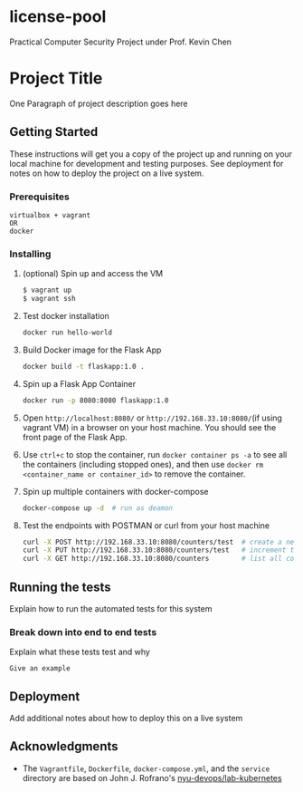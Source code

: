 # license-pool
Practical Computer Security Project under Prof. Kevin Chen
# Project Title

One Paragraph of project description goes here

## Getting Started

These instructions will get you a copy of the project up and running on your local machine for development and testing purposes. 
See deployment for notes on how to deploy the project on a live system.

### Prerequisites

```
virtualbox + vagrant
OR
docker
```

### Installing

1. (optional) Spin up and access the VM

    ```sh
    $ vagrant up
    $ vagrant ssh
    ```

2. Test docker installation

    ```sh
    docker run hello-world
    ```

3. Build Docker image for the Flask App

    ```sh
    docker build -t flaskapp:1.0 .
    ```

4. Spin up a Flask App Container

    ```sh
    docker run -p 8080:8080 flaskapp:1.0
    ```

5. Open `http://localhost:8080/` or `http://192.168.33.10:8080/`(if using vagrant VM) in a browser on your host machine. You should see the front page of the Flask App.

6. Use `ctrl+c` to stop the container, run `docker container ps -a` to see all the containers (including stopped ones), and then use `docker rm <container_name or container_id>` to remove the container.

7. Spin up multiple containers with docker-compose

    ```sh
    docker-compose up -d  # run as deamon
    ```

8. Test the endpoints with POSTMAN or curl from your host machine

    ```sh
    curl -X POST http://192.168.33.10:8080/counters/test  # create a new counter called test
    curl -X PUT http://192.168.33.10:8080/counters/test   # increment the count by 1
    curl -X GET http://192.168.33.10:8080/counters        # list all counters
    ```

## Running the tests

Explain how to run the automated tests for this system

### Break down into end to end tests

Explain what these tests test and why

```
Give an example
```

## Deployment

Add additional notes about how to deploy this on a live system

## Acknowledgments
- The `Vagrantfile`, `Dockerfile`, `docker-compose.yml`, and the `service` directory are based on John J. Rofrano's [nyu-devops/lab-kubernetes](https://github.com/nyu-devops/lab-kubernetes)
